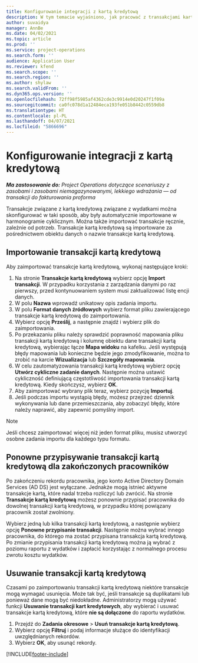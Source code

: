 ```yaml
---
title: Konfigurowanie integracji z kartą kredytową
description: W tym temacie wyjaśniono, jak pracować z transakcjami kartą kredytową związanymi z wydatkami.
author: suvaidya
manager: AnnBe
ms.date: 04/02/2021
ms.topic: article
ms.prod: ''
ms.service: project-operations
ms.search.form: ''
audience: Application User
ms.reviewer: kfend
ms.search.scope: ''
ms.search.region: ''
ms.author: shylaw
ms.search.validFrom: ''
ms.dyn365.ops.version: ''
ms.openlocfilehash: 72ff98f5985af4362cde3c9914e0d20247f1f09a
ms.sourcegitcommit: ca0fc078d1a12484eca193fe051b8442c0559db8
ms.translationtype: HT
ms.contentlocale: pl-PL
ms.lasthandoff: 04/07/2021
ms.locfileid: "5866696"
---
```

# <a name="set-up-credit-card-integration"></a>Konfigurowanie integracji z kartą kredytową

_**Ma zastosowanie do:** Project Operations dotyczące scenariuszy z zasobami i zasobami niemagazynowanymi, lekkiego wdrażania — od transakcji do fakturowania proforma_

Transakcje związane z kartą kredytową związane z wydatkami można skonfigurować w taki sposób, aby były automatycznie importowane w harmonogramie cyklicznym. Można także importować transakcje ręcznie, zależnie od potrzeb. Transakcje kartą kredytową są importowane za pośrednictwem obiektu danych o nazwie transakcje kartą kredytową.

## <a name="import-credit-card-transactions"></a>Importowanie transakcji kartą kredytową

Aby zaimportować transakcje kartą kredytową, wykonaj następujące kroki:

1. Na stronie **Transakcje kartą kredytową** wybierz opcję **Import transakcji**. W przypadku korzystania z zarządzania danymi po raz pierwszy, przed kontynuowaniem system musi zaktualizować listę encji danych.
2. W polu **Nazwa** wprowadź unikatowy opis zadania importu.
3. W polu **Format danych źródłowych** wybierz format pliku zawierającego transakcje kartą kredytową do zaimportowania.
4. Wybierz opcję **Prześlij**, a następnie znajdź i wybierz plik do zaimportowania.
5. Po przekazaniu pliku należy sprawdzić poprawność mapowania pliku transakcji kartą kredytową i kolumnę obiektu dane transakcji kartą kredytową, wybierając łącze **Mapa widoku** na kafelku. Jeśli występują błędy mapowania lub konieczne będzie jego zmodyfikowanie, można to zrobić na karcie **Wizualizacja** lub **Szczegóły mapowania**.
6. W celu zautomatyzowania transakcji kartą kredytową wybierz opcję **Utwórz cykliczne zadanie danych**. Następnie można ustawić cykliczność definiującą częstotliwość importowania transakcji kartą kredytową. Kiedy skończysz, wybierz **OK**.
7. Aby zaimportować wybrany plik teraz, wybierz pozycję **Importuj**.
8. Jeśli podczas importu wystąpią błędy, możesz przejrzeć dziennik wykonywania lub dane przemieszczania, aby zobaczyć błędy, które należy naprawić, aby zapewnić pomyślny import.

> [!NOTE]
> Jeśli chcesz zaimportować więcej niż jeden format pliku, musisz utworzyć osobne zadania importu dla każdego typu formatu.

## <a name="reassign-the-credit-card-transactions-for-terminated-employees"></a>Ponowne przypisywanie transakcji kartą kredytową dla zakończonych pracowników

Po zakończeniu rekordu pracownika, jego konto Active Directory Domain Services (AD DS) jest wyłączane. Jednakże mogą istnieć aktywne transakcje kartą, które nadal trzeba rozliczyć lub zwrócić. Na stronie **Transakcje kartą kredytową** możesz ponownie przypisać pracownika do dowolnej transakcji kartą kredytową, w przypadku której powiązany pracownik został zwolniony.

Wybierz jedną lub kilka transakcji kartą kredytową, a następnie wybierz opcję **Ponowne przypisanie transakcji**. Następnie można wybrać innego pracownika, do którego ma zostać przypisana transakcja kartą kredytową. Po zmianie przypisania transakcji kartą kredytową można ją wybrać z poziomu raportu z wydatków i zapłacić korzystając z normalnego procesu zwrotu kosztu wydatków.

## <a name="delete-credit-card-transactions"></a>Usuwanie transakcji kartą kredytową 

Czasami po zaimportowaniu transakcji kartą kredytową niektóre transakcje mogą wymagać usunięcia. Może tak być, jeśli transakcje są duplikatami lub ponieważ dane mogą być niedokładne. Administratorzy mogą używać funkcji **Usuwanie transakcji kart kredytowych**, aby wybierać i usuwać transakcje kartą kredytową, które **nie są dołączone** do raportu wydatków. 

1. Przejdź do **Zadania okresowe** > **Usuń transakcje kartą kredytową**.
2. Wybierz opcję **Filtruj** i podaj informacje służące do identyfikacji uwzględnianych rekordów.
3. Wybierz **OK**, aby usunąć rekordy. 

[!INCLUDE[footer-include](../includes/footer-banner.md)]
